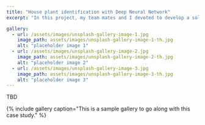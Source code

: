 ```yaml
---
title: "House plant identification with Deep Neural Network"
excerpt: "In this project, my team mates and I devoted to develop a solution to identify 20 most common house plants using the deep learning model ResNet. With our best model, we created a chatbot telling you the name of the plant immediate just with a snapshot of the plant you want to know!"

gallery:
  - url: /assets/images/unsplash-gallery-image-1.jpg
    image_path: assets/images/unsplash-gallery-image-1-th.jpg
    alt: "placeholder image 1"
  - url: /assets/images/unsplash-gallery-image-2.jpg
    image_path: assets/images/unsplash-gallery-image-2-th.jpg
    alt: "placeholder image 2"
  - url: /assets/images/unsplash-gallery-image-3.jpg
    image_path: assets/images/unsplash-gallery-image-3-th.jpg
    alt: "placeholder image 3"
---
```


TBD

{% include gallery caption="This is a sample gallery to go along with this case study." %}